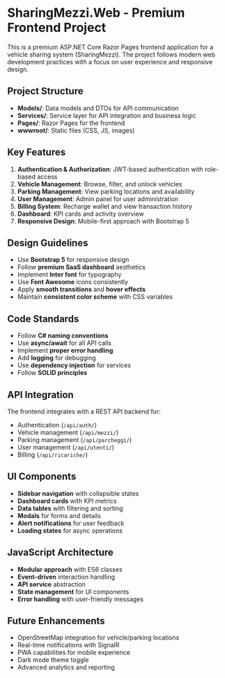 <!-- Use this file to provide workspace-specific custom instructions to Copilot. For more details, visit https://code.visualstudio.com/docs/copilot/copilot-customization#_use-a-githubcopilotinstructionsmd-file -->

# SharingMezzi.Web - Premium Frontend Project

This is a premium ASP.NET Core Razor Pages frontend application for a vehicle sharing system (SharingMezzi). The project follows modern web development practices with a focus on user experience and responsive design.

## Project Structure

- **Models/**: Data models and DTOs for API communication
- **Services/**: Service layer for API integration and business logic
- **Pages/**: Razor Pages for the frontend
- **wwwroot/**: Static files (CSS, JS, images)

## Key Features

1. **Authentication & Authorization**: JWT-based authentication with role-based access
2. **Vehicle Management**: Browse, filter, and unlock vehicles
3. **Parking Management**: View parking locations and availability
4. **User Management**: Admin panel for user administration
5. **Billing System**: Recharge wallet and view transaction history
6. **Dashboard**: KPI cards and activity overview
7. **Responsive Design**: Mobile-first approach with Bootstrap 5

## Design Guidelines

- Use **Bootstrap 5** for responsive design
- Follow **premium SaaS dashboard** aesthetics
- Implement **Inter font** for typography
- Use **Font Awesome** icons consistently
- Apply **smooth transitions** and **hover effects**
- Maintain **consistent color scheme** with CSS variables

## Code Standards

- Follow **C# naming conventions**
- Use **async/await** for all API calls
- Implement **proper error handling**
- Add **logging** for debugging
- Use **dependency injection** for services
- Follow **SOLID principles**

## API Integration

The frontend integrates with a REST API backend for:
- Authentication (`/api/auth/`)
- Vehicle management (`/api/mezzi/`)
- Parking management (`/api/parcheggi/`)
- User management (`/api/utenti/`)
- Billing (`/api/ricariche/`)

## UI Components

- **Sidebar navigation** with collapsible states
- **Dashboard cards** with KPI metrics
- **Data tables** with filtering and sorting
- **Modals** for forms and details
- **Alert notifications** for user feedback
- **Loading states** for async operations

## JavaScript Architecture

- **Modular approach** with ES6 classes
- **Event-driven** interaction handling
- **API service** abstraction
- **State management** for UI components
- **Error handling** with user-friendly messages

## Future Enhancements

- OpenStreetMap integration for vehicle/parking locations
- Real-time notifications with SignalR
- PWA capabilities for mobile experience
- Dark mode theme toggle
- Advanced analytics and reporting

